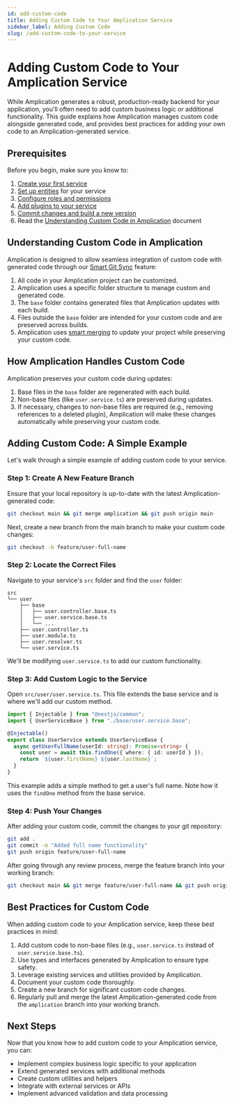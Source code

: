 ```yaml
---
id: add-custom-code
title: Adding Custom Code to Your Amplication Service
sidebar_label: Adding Custom Code
slug: /add-custom-code-to-your-service
---
```


# Adding Custom Code to Your Amplication Service

While Amplication generates a robust, production-ready backend for your application, you'll often need to add custom business logic or additional functionality. This guide explains how Amplication manages custom code alongside generated code, and provides best practices for adding your own code to an Amplication-generated service.

## Prerequisites

Before you begin, make sure you know to:

1. [Create your first service](/first-service/)
2. [Set up entities](/set-up-entities/) for your service
3. [Configure roles and permissions](/configure-roles-and-permissions/)
4. [Add plugins to your service](/add-plugins-service/)
5. [Commit changes and build a new version](/commit-and-build-new-versions/)
6. Read the [Understanding Custom Code in Amplication](/how-to/custom-code/) document

## Understanding Custom Code in Amplication

Amplication is designed to allow seamless integration of custom code with generated code through our [Smart Git Sync](/smart-git-sync) feature:

1. All code in your Amplication project can be customized.
2. Amplication uses a specific folder structure to manage custom and generated code.
3. The `base` folder contains generated files that Amplication updates with each build.
4. Files outside the `base` folder are intended for your custom code and are preserved across builds.
5. Amplication uses [smart merging](/smart-git-sync) to update your project while preserving your custom code.

## How Amplication Handles Custom Code

Amplication preserves your custom code during updates:

1. Base files in the `base` folder are regenerated with each build.
2. Non-base files (like `user.service.ts`) are preserved during updates.
3. If necessary, changes to non-base files are required (e.g., removing references to a deleted plugin), Amplication will make these changes automatically while preserving your custom code.

## Adding Custom Code: A Simple Example

Let's walk through a simple example of adding custom code to your service.

### Step 1: Create A New Feature Branch

Ensure that your local repository is up-to-date with the latest Amplication-generated code:

```bash
git checkout main && git merge amplication && git push origin main
```

Next, create a new branch from the main branch to make your custom code changes:

```bash
git checkout -b feature/user-full-name
```

### Step 2: Locate the Correct Files

Navigate to your service's `src` folder and find the `user` folder:

```
src
└── user
    ├── base
    │   ├── user.controller.base.ts
    │   ├── user.service.base.ts
    │   └── ...
    ├── user.controller.ts
    ├── user.module.ts
    ├── user.resolver.ts
    └── user.service.ts
```

We'll be modifying `user.service.ts` to add our custom functionality.

### Step 3: Add Custom Logic to the Service

Open `src/user/user.service.ts`. This file extends the base service and is where we'll add our custom method.

```typescript
import { Injectable } from "@nestjs/common";
import { UserServiceBase } from "./base/user.service.base";

@Injectable()
export class UserService extends UserServiceBase {
  async getUserFullName(userId: string): Promise<string> {
    const user = await this.findOne({ where: { id: userId } });
    return `${user.firstName} ${user.lastName}`;
  }
}
```

This example adds a simple method to get a user's full name. Note how it uses the `findOne` method from the base service.

### Step 4: Push Your Changes

After adding your custom code, commit the changes to your git repository:

```bash
git add .
git commit -m "Added full name functionality"
git push origin feature/user-full-name
```

After going through any review process, merge the feature branch into your working branch:

```bash
git checkout main && git merge feature/user-full-name && git push origin main
```

## Best Practices for Custom Code

When adding custom code to your Amplication service, keep these best practices in mind:

1. Add custom code to non-base files (e.g., `user.service.ts` instead of `user.service.base.ts`).
2. Use types and interfaces generated by Amplication to ensure type safety.
3. Leverage existing services and utilities provided by Amplication.
4. Document your custom code thoroughly.
5. Create a new branch for significant custom code changes.
6. Regularly pull and merge the latest Amplication-generated code from the `amplication` branch into your working branch.

## Next Steps

Now that you know how to add custom code to your Amplication service, you can:

- Implement complex business logic specific to your application
- Extend generated services with additional methods
- Create custom utilities and helpers
- Integrate with external services or APIs
- Implement advanced validation and data processing
